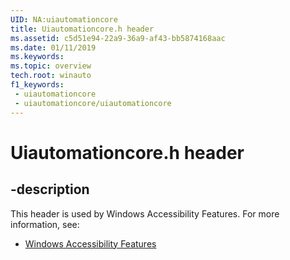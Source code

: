 ```yaml
---
UID: NA:uiautomationcore
title: Uiautomationcore.h header
ms.assetid: c5d51e94-22a9-36a9-af43-bb5874168aac
ms.date: 01/11/2019
ms.keywords: 
ms.topic: overview
tech.root: winauto
f1_keywords:
 - uiautomationcore
 - uiautomationcore/uiautomationcore
---
```


# Uiautomationcore.h header


## -description

This header is used by Windows Accessibility Features. For more information, see:

- [Windows Accessibility Features](../_winauto/index.md)

